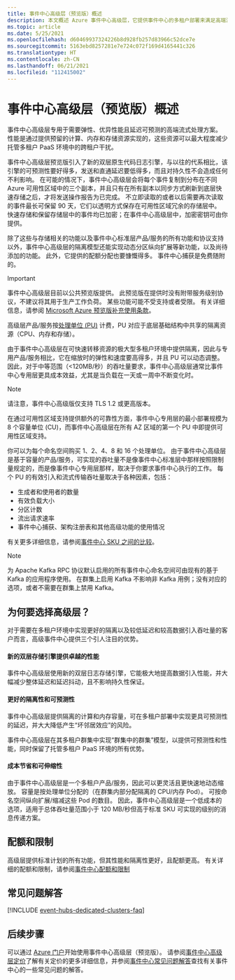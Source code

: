 ```yaml
---
title: 事件中心高级层（预览版）概述
description: 本文概述 Azure 事件中心高级层，它提供事件中心的多租户部署来满足高端流式处理需求。
ms.topic: article
ms.date: 5/25/2021
ms.openlocfilehash: d60469937324226b8d928fb257d83966c52dce7e
ms.sourcegitcommit: 5163ebd8257281e7e724c072f169d4165441c326
ms.translationtype: HT
ms.contentlocale: zh-CN
ms.lasthandoff: 06/21/2021
ms.locfileid: "112415002"
---
```

# <a name="overview-of-event-hubs-premium-preview"></a>事件中心高级层（预览版）概述

事件中心高级层专用于需要弹性、优异性能且延迟可预测的高端流式处理方案。 性能是通过提供预留的计算、内存和存储资源实现的，这些资源可以最大程度减少托管多租户 PaaS 环境中的跨租户干扰。 

事件中心高级层预览版引入了新的双层原生代码日志引擎，与以往的代系相比，该引擎的可预测性要好得多，发送和直通延迟要低得多，而且对持久性不会造成任何不利影响。 在可能的情况下，事件中心高级层会将每个事件复制到分布在不同 Azure 可用性区域中的三个副本，并且只有在所有副本以同步方式刷新到底层快速存储之后，才将发送操作报告为已完成。 不立即读取的或者以后需要再次读取的事件最长可保留 90 天，它们以透明方式保存在可用性区域冗余的存储层中。 快速存储和保留存储层中的事件均已加密；在事件中心高级层中，加密密钥可由你提供。 

除了这些与存储相关的功能以及事件中心标准层产品/服务的所有功能和协议支持以外，事件中心高级层的隔离模型还能实现动态分区纵向扩展等新功能，以及尚待添加的功能。 此外，它提供的配额分配也要慷慨得多。 事件中心捕获是免费随附的。

> [!IMPORTANT]
> 事件中心高级层目前以公共预览版提供。 此预览版在提供时没有附带服务级别协议，不建议将其用于生产工作负荷。 某些功能可能不受支持或者受限。 有关详细信息，请参阅 [Microsoft Azure 预览版补充使用条款](https://azure.microsoft.com/support/legal/preview-supplemental-terms/)。
 
高级层产品/服务按[处理单位 (PU)](event-hubs-scalability.md#processing-units) 计费，PU 对应于底层基础结构中共享的隔离资源（CPU、内存和存储）。 

由于事件中心高级层在可快速转移资源的极大型多租户环境中提供隔离，因此与专用产品/服务相比，它在缩放时的弹性和速度要高得多，并且 PU 可以动态调整。 因此，对于中等范围（<120MB/秒）的吞吐量要求，事件中心高级层通常比事件中心专用层更具成本效益，尤其是当负载在一天或一周中不断变化时。 
> [!NOTE]
> 请注意，事件中心高级版仅支持 TLS 1.2 或更高版本。 

在通过可用性区域支持提供额外的可靠性方面，事件中心专用层的最小部署规模为 8 个容量单位 (CU)，而事件中心高级层在所有 AZ 区域的第一个 PU 中即提供可用性区域支持。 

你可以为每个命名空间购买 1、2、4、8 和 16 个处理单位。 由于事件中心高级层是基于容量的产品/服务，可实现的吞吐量不是像事件中心标准层中那样按照限制量规定的，而是像事件中心专用层那样，取决于你要求事件中心执行的工作。 每个 PU 的有效引入和流式传输吞吐量取决于各种因素，包括：

* 生成者和使用者的数量
* 有效负载大小 
* 分区计数
* 流出请求速率 
* 事件中心捕获、架构注册表和其他高级功能的使用情况

有关更多详细信息，请参阅[事件中心 SKU 之间的比较](event-hubs-quotas.md)。


> [!NOTE]
> 为 Apache Kafka RPC 协议默认启用的所有事件中心命名空间可由现有的基于 Kafka 的应用程序使用。 在群集上启用 Kafka 不影响非 Kafka 用例；没有对应的选项，或者不需要在群集上禁用 Kafka。

## <a name="why-premium"></a>为何要选择高级层？

对于需要在多租户环境中实现更好的隔离以及较低延迟和较高数据引入吞吐量的客户而言，高级事件中心提供三个引人注目的优势。

#### <a name="superior-performance-with-the-new-two-tier-storage-engine"></a>新的双层存储引擎提供卓越的性能

事件中心高级层使用新的双层日志存储引擎，它能极大地提高数据引入性能，并大幅减少整体延迟和延迟抖动，且不影响持久性保证。 

#### <a name="better-isolation-and-predictability"></a>更好的隔离性和可预测性

事件中心高级层提供隔离的计算和内存容量，可在多租户部署中实现更具可预测性的延迟，并大大降低产生“坏邻居效应”的风险。

事件中心高级层在其多租户群集中实现“群集中的群集”模型，以提供可预测性和性能，同时保留了托管多租户 PaaS 环境的所有优势。 


#### <a name="cost-savings-and-scalability"></a>成本节省和可伸缩性
由于事件中心高级层是一个多租户产品/服务，因此可以更灵活且更快速地动态缩放。 容量是按处理单位分配的（在群集内部分配隔离的 CPU/内存 Pod）。 可按命名空间纵向扩展/缩减这些 Pod 的数目。 因此，事件中心高级层是一个低成本的选项，适用于总体吞吐量范围小于 120 MB/秒但高于标准 SKU 可实现的级别的消息传递方案。  

## <a name="quotas-and-limits"></a>配额和限制
高级层提供标准计划的所有功能，但其性能和隔离性更好，且配额更高。 有关详细的配额和限制，请参阅[事件中心配额和限制](event-hubs-quotas.md)


## <a name="faqs"></a>常见问题解答

[!INCLUDE [event-hubs-dedicated-clusters-faq](./includes/event-hubs-premium-faq.md)]

## <a name="next-steps"></a>后续步骤

可以通过 [Azure 门户](https://portal.azure.com/#create/Microsoft.EventHub)开始使用事件中心高级层（预览版）。 请参阅[事件中心高级层定价](https://azure.microsoft.com/pricing/details/event-hubs/)了解有关定价的更多详细信息，并参阅[事件中心常见问题解答](event-hubs-faq.yml)查找有关事件中心的一些常见问题的解答。 

